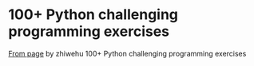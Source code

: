 # 100+ Python challenging programming exercises
[From page](https://github.com/zhiwehu/Python-programming-exercises/blob/master/100%2B%20Python%20challenging%20programming%20exercises.txt) by zhiwehu
100+ Python challenging programming exercises
